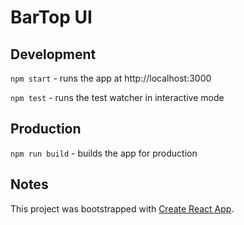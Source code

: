 # BarTop UI

## Development
`npm start` - runs the app at http://localhost:3000

`npm test` - runs the test watcher in interactive mode

## Production

`npm run build` - builds the app for production

## Notes
This project was bootstrapped with [Create React App](https://github.com/facebookincubator/create-react-app).